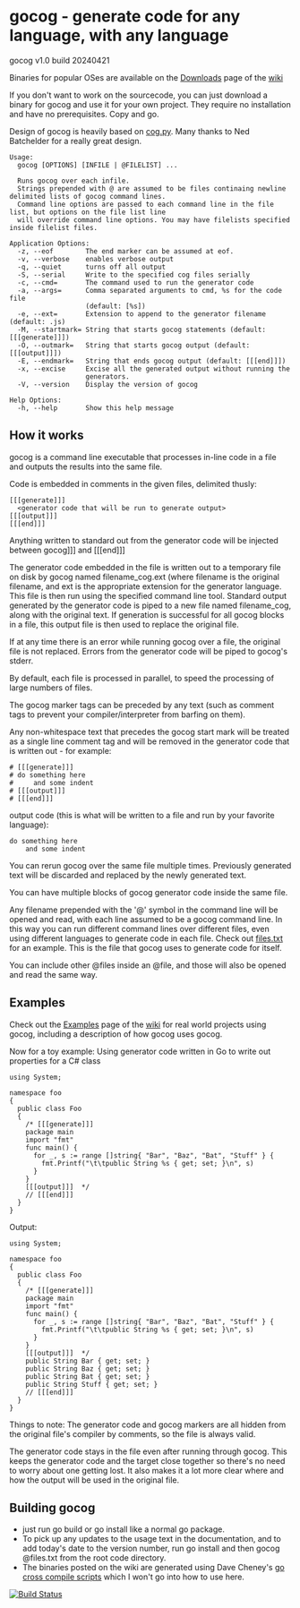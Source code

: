 gocog - generate code for any language, with any language
=====

<!-- [[[GENERATE]]]
package main
import(
  "os"
  "os/exec"
)
func main() {
  cmd := exec.Command("gocog", "-V")
  cmd.Stdout = os.Stdout
  cmd.Run()
}
[[[OUTPUT]]] -->
gocog v1.0 build 20240421
<!-- [[[END]]] -->

Binaries for popular OSes are available on the [Downloads](https://github.com/natefinch/gocog/wiki/Downloads) page of the [wiki](https://github.com/natefinch/gocog/wiki)<br>

If you don't want to work on the sourcecode, you can just download a binary for gocog and use it for your own project. They require no installation and have no prerequisites. Copy and go.

Design of gocog is heavily based on [cog.py](http://nedbatchelder.com/code/cog/).  Many thanks to Ned Batchelder for a really great design.
<!-- [[[GENERATE]]]
package main
import(
  "bytes"
  "fmt"
  "os/exec"
)
func main() {
  b := &bytes.Buffer{}
  cmd := exec.Command("gocog")
  cmd.Stdout = b
  cmd.Run()
  for {
    line, err := b.ReadString(byte('\n'))
    if len(line) > 0 {
      fmt.Print("\t", line)
    }
    if err != nil {
      break
    }
  }
}
[[[OUTPUT]]] -->
	Usage:
	  gocog [OPTIONS] [INFILE | @FILELIST] ...
	
	  Runs gocog over each infile. 
	  Strings prepended with @ are assumed to be files continaing newline delimited lists of gocog command lines.
	  Command line options are passed to each command line in the file list, but options on the file list line
	  will override command line options. You may have filelists specified inside filelist files.
	
	Application Options:
	  -z, --eof        The end marker can be assumed at eof.
	  -v, --verbose    enables verbose output
	  -q, --quiet      turns off all output
	  -S, --serial     Write to the specified cog files serially
	  -c, --cmd=       The command used to run the generator code
	  -a, --args=      Comma separated arguments to cmd, %s for the code file
	                   (default: [%s])
	  -e, --ext=       Extension to append to the generator filename (default: .js)
	  -M, --startmark= String that starts gocog statements (default: [[[generate]]])
	  -O, --outmark=   String that starts gocog output (default: [[[output]]])
	  -E, --endmark=   String that ends gocog output (default: [[[end]]])
	  -x, --excise     Excise all the generated output without running the
	                   generators.
	  -V, --version    Display the version of gocog
	
	Help Options:
	  -h, --help       Show this help message
<!-- [[[END]]] -->

How it works
------
gocog is a command line executable that processes in-line code in a file and outputs the results into the same file.

Code is embedded in comments in the given files, delimited thusly:

    [[[generate]]]
      <generator code that will be run to generate output>
    [[[output]]]
    [[[end]]]

Anything written to standard out from the generator code will be injected between gocog]]] and [[[end]]]

The generator code embedded in the file is written out to a temporary file on disk by gocog named filename_cog.ext (where filename is the original filename, and ext is the appropriate extension for the generator language. This file is then run using the specified command line tool.  Standard output generated by the generator code is piped to a new file named filename_cog, along with the original text. If generation is successful for all gocog blocks in a file, this output file is then used to replace the original file.

If at any time there is an error while running gocog over a file, the original file is not replaced. Errors from the generator code will be piped to gocog's stderr.

By default, each file is processed in parallel, to speed the processing of large numbers of files.

The gocog marker tags can be preceded by any text (such as comment tags to prevent your compiler/interpreter from barfing on them).

Any non-whitespace text that precedes the gocog start mark will be treated as a single line comment tag and will be removed in the generator code that is written out - for example:

	# [[[generate]]]
	# do something here
	#     and some indent
	# [[[output]]]
	# [[[end]]]

output code (this is what will be written to a file and run by your favorite language):

	do something here
	    and some indent

You can rerun gocog over the same file multiple times. Previously generated text will be discarded and replaced by the newly generated text.

You can have multiple blocks of gocog generator code inside the same file.

Any filename prepended with the '@' symbol in the command line will be opened and read, with each line assumed to be a gocog command line. In this way you can run different command lines over different files, even using different languages to generate code in each file.  Check out [files.txt](https://github.com/natefinch/gocog/blob/master/files.txt) for an example. This is the file that gocog uses to generate code for itself.

You can include other @files inside an @file, and those will also be opened and read the same way.

Examples
------
Check out the [Examples](https://github.com/natefinch/gocog/wiki/Examples) page of the [wiki](https://github.com/natefinch/gocog/wiki) for real world projects using gocog, including a description of how gocog uses gocog.

Now for a toy example:
Using generator code written in Go to write out properties for a C# class

    using System;
    
    namespace foo 
    {
      public class Foo
      {
        /* [[[generate]]]
        package main
        import "fmt"
        func main() {
          for _, s := range []string{ "Bar", "Baz", "Bat", "Stuff" } {
            fmt.Printf("\t\tpublic String %s { get; set; }\n", s)
          }
        }
        [[[output]]]  */
        // [[[end]]]
      }
    }

Output:

    using System;
    
    namespace foo 
    {
      public class Foo
      {
        /* [[[generate]]]
        package main
        import "fmt"
        func main() {
          for _, s := range []string{ "Bar", "Baz", "Bat", "Stuff" } {
            fmt.Printf("\t\tpublic String %s { get; set; }\n", s)
          }
        }
        [[[output]]]  */
        public String Bar { get; set; }
        public String Baz { get; set; }
        public String Bat { get; set; }
        public String Stuff { get; set; }
        // [[[end]]]
      }
    }
    
Things to note:
The generator code and gocog markers are all hidden from the original file's compiler by comments, so the file is always valid.

The generator code stays in the file even after running through gocog. This keeps the generator code and the target close together so there's no need to worry about one getting lost. It also makes it a lot more clear where and how the output will be used in the original file.

Building gocog
---------------

* just run go build or go install like a normal go package.  
* To pick up any updates to the usage text in the documentation, and to add today's date to the version number, run go install and then gocog @files.txt from the root code directory.
* The binaries posted on the wiki are generated using Dave Cheney's [go cross compile scripts](https://github.com/davecheney/golang-crosscompile) which I won't go into how to use here.

[![Build Status](https://travis-ci.org/natefinch/gocog.png)](https://travis-ci.org/natefinch/gocog)
